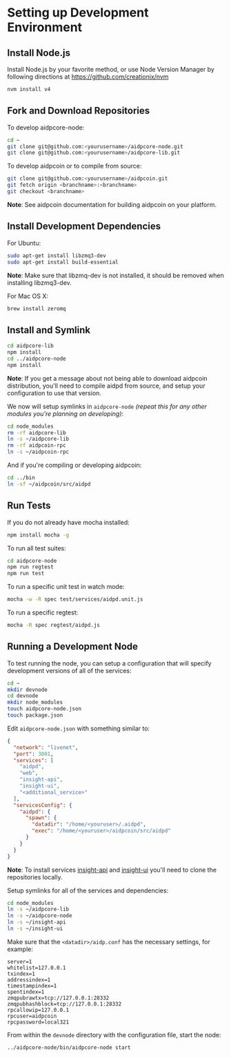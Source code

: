 # Setting up Development Environment

## Install Node.js

Install Node.js by your favorite method, or use Node Version Manager by following directions at https://github.com/creationix/nvm

```bash
nvm install v4
```

## Fork and Download Repositories

To develop aidpcore-node:

```bash
cd ~
git clone git@github.com:<yourusername>/aidpcore-node.git
git clone git@github.com:<yourusername>/aidpcore-lib.git
```

To develop aidpcoin or to compile from source:

```bash
git clone git@github.com:<yourusername>/aidpcoin.git
git fetch origin <branchname>:<branchname>
git checkout <branchname>
```
**Note**: See aidpcoin documentation for building aidpcoin on your platform.


## Install Development Dependencies

For Ubuntu:
```bash
sudo apt-get install libzmq3-dev
sudo apt-get install build-essential
```
**Note**: Make sure that libzmq-dev is not installed, it should be removed when installing libzmq3-dev.


For Mac OS X:
```bash
brew install zeromq
```

## Install and Symlink

```bash
cd aidpcore-lib
npm install
cd ../aidpcore-node
npm install
```
**Note**: If you get a message about not being able to download aidpcoin distribution, you'll need to compile aidpd from source, and setup your configuration to use that version.


We now will setup symlinks in `aidpcore-node` *(repeat this for any other modules you're planning on developing)*:
```bash
cd node_modules
rm -rf aidpcore-lib
ln -s ~/aidpcore-lib
rm -rf aidpcoin-rpc
ln -s ~/aidpcoin-rpc
```

And if you're compiling or developing aidpcoin:
```bash
cd ../bin
ln -sf ~/aidpcoin/src/aidpd
```

## Run Tests

If you do not already have mocha installed:
```bash
npm install mocha -g
```

To run all test suites:
```bash
cd aidpcore-node
npm run regtest
npm run test
```

To run a specific unit test in watch mode:
```bash
mocha -w -R spec test/services/aidpd.unit.js
```

To run a specific regtest:
```bash
mocha -R spec regtest/aidpd.js
```

## Running a Development Node

To test running the node, you can setup a configuration that will specify development versions of all of the services:

```bash
cd ~
mkdir devnode
cd devnode
mkdir node_modules
touch aidpcore-node.json
touch package.json
```

Edit `aidpcore-node.json` with something similar to:
```json
{
  "network": "livenet",
  "port": 3001,
  "services": [
    "aidpd",
    "web",
    "insight-api",
    "insight-ui",
    "<additional_service>"
  ],
  "servicesConfig": {
    "aidpd": {
      "spawn": {
        "datadir": "/home/<youruser>/.aidpd",
        "exec": "/home/<youruser>/aidpcoin/src/aidpd"
      }
    }
  }
}
```

**Note**: To install services [insight-api](https://github.com/underdarkskies/insight-api) and [insight-ui](https://github.com/underdarkskies/insight-ui) you'll need to clone the repositories locally.

Setup symlinks for all of the services and dependencies:

```bash
cd node_modules
ln -s ~/aidpcore-lib
ln -s ~/aidpcore-node
ln -s ~/insight-api
ln -s ~/insight-ui
```

Make sure that the `<datadir>/aidp.conf` has the necessary settings, for example:
```
server=1
whitelist=127.0.0.1
txindex=1
addressindex=1
timestampindex=1
spentindex=1
zmqpubrawtx=tcp://127.0.0.1:28332
zmqpubhashblock=tcp://127.0.0.1:28332
rpcallowip=127.0.0.1
rpcuser=aidpcoin
rpcpassword=local321
```

From within the `devnode` directory with the configuration file, start the node:
```bash
../aidpcore-node/bin/aidpcore-node start
```
